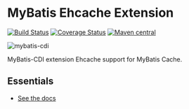 MyBatis Ehcache Extension
=========================

[![Build Status](https://travis-ci.org/mybatis/ehcache-cache.svg?branch=master)](https://travis-ci.org/mybatis/ehcache-cache)
[![Coverage Status](https://coveralls.io/repos/mybatis/ehcache-cache/badge.svg?branch=master&service=github)](https://coveralls.io/github/mybatis/ehcache-cache?branch=master)
[![Maven central](https://maven-badges.herokuapp.com/maven-central/org.mybatis.caches/mybatis-ehcache/badge.svg)](https://maven-badges.herokuapp.com/maven-central/org.mybatis.caches/mybatis-ehcache)

![mybatis-cdi](http://mybatis.github.io/images/mybatis-logo.png)

MyBatis-CDI extension Ehcache support for MyBatis Cache.

Essentials
----------

* [See the docs](http://mybatis.github.io/ehcache-cache/)